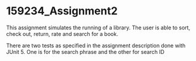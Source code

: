 # 159234_Assignment2

This assignment simulates the running of a library. The user is able to sort, check out, return, rate and search for a book.

There are two tests as specified in the assignment description done with JUnit 5. One is for the search phrase and the other for search ID
